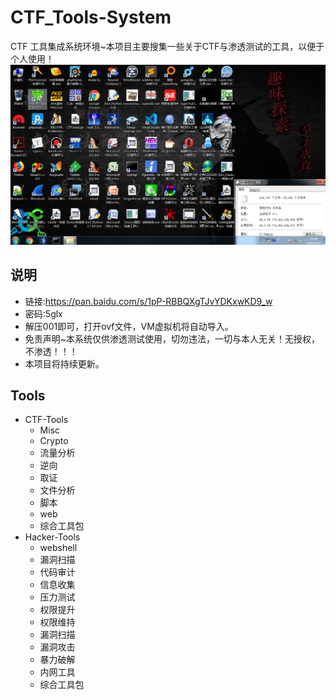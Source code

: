 # CTF_Tools-System
CTF 工具集成系统环境~本项目主要搜集一些关于CTF与渗透测试的工具，以便于个人使用！
 ![image](https://github.com/Harveysn0w/CTF_Tools-System/blob/master/CTF-Tools1.PNG)
## 说明
- 链接:https://pan.baidu.com/s/1pP-RBBQXgTJvYDKxwKD9_w  
- 密码:5glx
- 解压001即可，打开ovf文件，VM虚拟机将自动导入。
- 免责声明~本系统仅供渗透测试使用，切勿违法，一切与本人无关！无授权，不渗透！！！
- 本项目将持续更新。
## Tools
- CTF-Tools
   - Misc
   - Crypto
   - 流量分析
   - 逆向
   - 取证
   - 文件分析
   - 脚本
   - web
   - 综合工具包
- Hacker-Tools
   - webshell
   - 漏洞扫描
   - 代码审计
   - 信息收集
   - 压力测试
   - 权限提升
   - 权限维持
   - 漏洞扫描
   - 漏洞攻击
   - 暴力破解
   - 内网工具
   - 综合工具包
   
